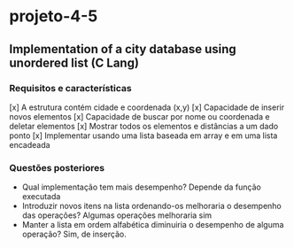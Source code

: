 # projeto-4-5
## Implementation of a city database using unordered list (C Lang) 
### Requisitos e características

[x] A estrutura contém cidade e coordenada (x,y) 
[x] Capacidade de inserir novos elementos
[x] Capacidade de buscar por nome ou coordenada e deletar elementos
[x] Mostrar todos os elementos e distâncias a um dado ponto
[x] Implementar usando uma lista baseada em array e em uma lista encadeada

### Questões posteriores

- Qual implementação tem mais desempenho? Depende da função executada
- Introduzir novos itens na lista ordenando-os melhoraria o desempenho das operações? Algumas operações melhoraria sim
- Manter a lista em ordem alfabética diminuiria o desempenho de alguma operação? Sim, de inserção.
